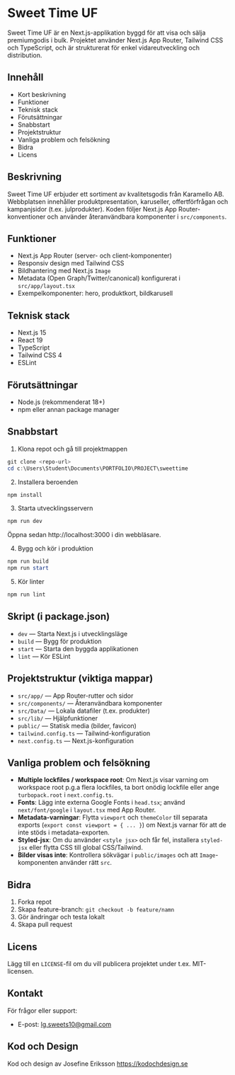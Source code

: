 # Sweet Time UF

Sweet Time UF är en Next.js-applikation byggd för att visa och sälja premiumgodis i bulk. Projektet använder Next.js App Router, Tailwind CSS och TypeScript, och är strukturerat för enkel vidareutveckling och distribution.

## Innehåll

- Kort beskrivning
- Funktioner
- Teknisk stack
- Förutsättningar
- Snabbstart
- Projektstruktur
- Vanliga problem och felsökning
- Bidra
- Licens

## Beskrivning

Sweet Time UF erbjuder ett sortiment av kvalitetsgodis från Karamello AB. Webbplatsen innehåller produktpresentation, karuseller, offertförfrågan och kampanjsidor (t.ex. julprodukter). Koden följer Next.js App Router-konventioner och använder återanvändbara komponenter i `src/components`.

## Funktioner

- Next.js App Router (server- och client-komponenter)
- Responsiv design med Tailwind CSS
- Bildhantering med Next.js `Image`
- Metadata (Open Graph/Twitter/canonical) konfigurerat i `src/app/layout.tsx`
- Exempelkomponenter: hero, produktkort, bildkarusell

## Teknisk stack

- Next.js 15
- React 19
- TypeScript
- Tailwind CSS 4
- ESLint

## Förutsättningar

- Node.js (rekommenderat 18+)
- npm eller annan package manager

## Snabbstart

1. Klona repot och gå till projektmappen

```powershell
git clone <repo-url>
cd c:\Users\Student\Documents\PORTFOLIO\PROJECT\sweettime
```

2. Installera beroenden

```powershell
npm install
```

3. Starta utvecklingsservern

```powershell
npm run dev
```

Öppna sedan http://localhost:3000 i din webbläsare.

4. Bygg och kör i produktion

```powershell
npm run build
npm run start
```

5. Kör linter

```powershell
npm run lint
```

## Skript (i package.json)

- `dev` — Starta Next.js i utvecklingsläge
- `build` — Bygg för produktion
- `start` — Starta den byggda applikationen
- `lint` — Kör ESLint

## Projektstruktur (viktiga mappar)

- `src/app/` — App Router-rutter och sidor
- `src/components/` — Återanvändbara komponenter
- `src/Data/` — Lokala datafiler (t.ex. produkter)
- `src/lib/` — Hjälpfunktioner
- `public/` — Statisk media (bilder, favicon)
- `tailwind.config.ts` — Tailwind-konfiguration
- `next.config.ts` — Next.js-konfiguration

## Vanliga problem och felsökning

- **Multiple lockfiles / workspace root**: Om Next.js visar varning om workspace root p.g.a flera lockfiles, ta bort onödig lockfile eller ange `turbopack.root` i `next.config.ts`.
- **Fonts**: Lägg inte externa Google Fonts i `head.tsx`; använd `next/font/google` i `layout.tsx` med App Router.
- **Metadata-varningar**: Flytta `viewport` och `themeColor` till separata exports (`export const viewport = { ... }`) om Next.js varnar för att de inte stöds i metadata-exporten.
- **Styled-jsx**: Om du använder `<style jsx>` och får fel, installera `styled-jsx` eller flytta CSS till global CSS/Tailwind.
- **Bilder visas inte**: Kontrollera sökvägar i `public/images` och att `Image`-komponenten använder rätt `src`.

## Bidra

1. Forka repot
2. Skapa feature-branch: `git checkout -b feature/namn`
3. Gör ändringar och testa lokalt
4. Skapa pull request

## Licens

Lägg till en `LICENSE`-fil om du vill publicera projektet under t.ex. MIT-licensen.

## Kontakt

För frågor eller support:

- E-post: lg.sweets10@gmail.com

## Kod och Design

Kod och design av Josefine Eriksson https://kodochdesign.se
